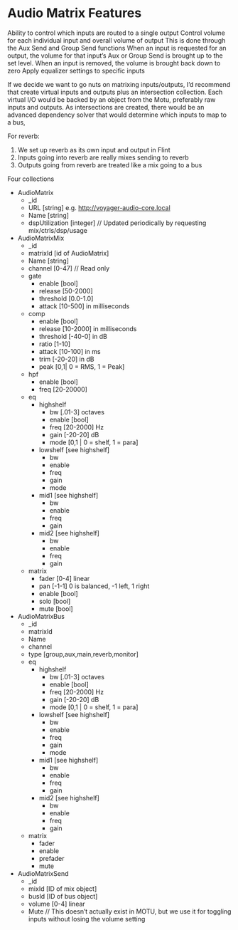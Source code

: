 # Audio Matrix Features
Ability to control which inputs are routed to a single output
Control volume for each individual input and overall volume of output
This is done through the Aux Send and Group Send functions
When an input is requested for an output, the volume for that input’s Aux or Group Send is brought up to the set level.
When an input is removed, the volume is brought back down to zero
Apply equalizer settings to specific inputs

If we decide we want to go nuts on matrixing inputs/outputs, I’d recommend that create virtual inputs and outputs plus an intersection collection. Each virtual I/O would be backed by an object from the Motu, preferably raw inputs and outputs. As intersections are created, there would be an advanced dependency solver that would determine which inputs to map to a bus, 

For reverb:
1. We set up reverb as its own input and output in Flint
2. Inputs going into reverb are really mixes sending to reverb
3. Outputs going from reverb are treated like a mix going to a bus

Four collections
* AudioMatrix
	* _id
	* URL [string] e.g. http://voyager-audio-core.local
	* Name [string]
	* dspUtilization [integer] // Updated periodically by requesting mix/ctrls/dsp/usage
* AudioMatrixMix
	* _id
	* matrixId [id of AudioMatrix]
	* Name [string]
	* channel [0-47] // Read only
	* gate
		* enable [bool]
		* release [50-2000]
		* threshold [0.0-1.0]
		* attack [10-500] in milliseconds
	* comp
		* enable [bool]
		* release [10-2000] in milliseconds
		* threshold [-40-0] in dB
		* ratio [1-10]
		* attack [10-100] in ms
		* trim [-20-20] in dB
		* peak [0,1| 0 = RMS, 1 = Peak]
	* hpf
		* enable [bool]
		* freq [20-20000]
	* eq
		* highshelf
			* bw [.01-3] octaves
			* enable [bool]
			* freq [20-2000] Hz
			* gain [-20-20] dB
			* mode [0,1 | 0 = shelf, 1 = para]
		* lowshelf [see highshelf]
			* bw
			* enable
			* freq
			* gain
			* mode
		* mid1 [see highshelf]
			* bw
			* enable
			* freq
			* gain
		* mid2 [see highshelf]
			* bw
			* enable
			* freq
			* gain
	* matrix
		* fader [0-4] linear
		* pan [-1-1] 0 is balanced, -1 left, 1 right
		* enable [bool]
		* solo [bool]
		* mute [bool]
* AudioMatrixBus
	* _id
	* matrixId
	* Name
	* channel
	* type [group,aux,main,reverb,monitor]
	* eq
		* highshelf
			* bw [.01-3] octaves
			* enable [bool]
			* freq [20-2000] Hz
			* gain [-20-20] dB
			* mode [0,1 | 0 = shelf, 1 = para]
		* lowshelf [see highshelf]
			* bw
			* enable
			* freq
			* gain
			* mode
		* mid1 [see highshelf]
			* bw
			* enable
			* freq
			* gain
		* mid2 [see highshelf]
			* bw
			* enable
			* freq
			* gain
	* matrix
		* fader
		* enable
		* prefader
		* mute
* AudioMatrixSend
	* _id
	* mixId [ID of mix object]
	* busId [ID of bus object]
	* volume [0-4] linear
	* Mute // This doesn’t actually exist in MOTU, but we use it for toggling inputs without losing the volume setting
